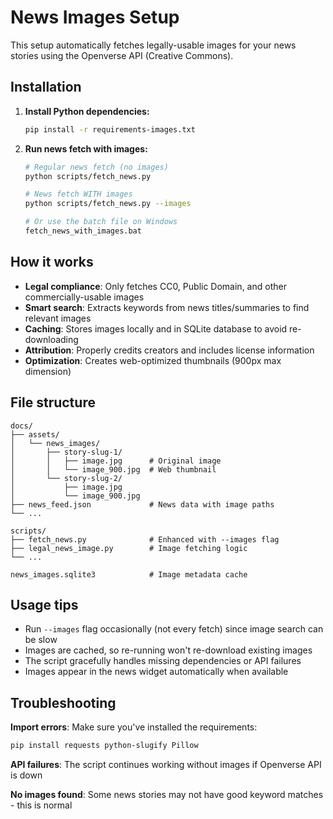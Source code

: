 # News Images Setup

This setup automatically fetches legally-usable images for your news stories using the Openverse API (Creative Commons).

## Installation

1. **Install Python dependencies:**
   ```bash
   pip install -r requirements-images.txt
   ```

2. **Run news fetch with images:**
   ```bash
   # Regular news fetch (no images)
   python scripts/fetch_news.py
   
   # News fetch WITH images
   python scripts/fetch_news.py --images
   
   # Or use the batch file on Windows
   fetch_news_with_images.bat
   ```

## How it works

- **Legal compliance**: Only fetches CC0, Public Domain, and other commercially-usable images
- **Smart search**: Extracts keywords from news titles/summaries to find relevant images  
- **Caching**: Stores images locally and in SQLite database to avoid re-downloading
- **Attribution**: Properly credits creators and includes license information
- **Optimization**: Creates web-optimized thumbnails (900px max dimension)

## File structure

```
docs/
├── assets/
│   └── news_images/
│       ├── story-slug-1/
│       │   ├── image.jpg      # Original image
│       │   └── image_900.jpg  # Web thumbnail
│       └── story-slug-2/
│           ├── image.jpg
│           └── image_900.jpg
├── news_feed.json             # News data with image paths
└── ...

scripts/
├── fetch_news.py              # Enhanced with --images flag
├── legal_news_image.py        # Image fetching logic
└── ...

news_images.sqlite3            # Image metadata cache
```

## Usage tips

- Run `--images` flag occasionally (not every fetch) since image search can be slow
- Images are cached, so re-running won't re-download existing images  
- The script gracefully handles missing dependencies or API failures
- Images appear in the news widget automatically when available

## Troubleshooting

**Import errors**: Make sure you've installed the requirements:
```bash
pip install requests python-slugify Pillow
```

**API failures**: The script continues working without images if Openverse API is down

**No images found**: Some news stories may not have good keyword matches - this is normal